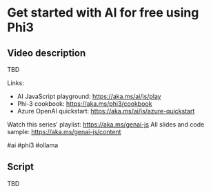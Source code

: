 # Get started with AI for free using Phi3

## Video description

TBD

Links:
- AI JavaScript playground: https://aka.ms/ai/js/play
- Phi-3 cookbook: https://aka.ms/phi3/cookbook
- Azure OpenAI quickstart: https://aka.ms/ai/js/azure-quickstart

Watch this series' playlist: https://aka.ms/genai-js
All slides and code sample: https://aka.ms/genai-js/content

#ai #phi3 #ollama

## Script

TBD

